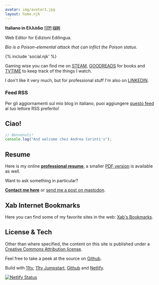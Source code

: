 ```yaml
---
avatar: img/avatar3.jpg
layout: home.njk
---
```


**Italiano in Ελλάδα 🇮🇹 🇬🇷**

Web Editor for Edizioni Edilingua.

_Bio is a Poison-elemental attack that can inflict the Poison status._</p>

{% include 'social.njk' %}

Gaming wise you can find me on <a href="https://steamcommunity.com/id/xabaras89/" target="blank" rel="me">STEAM</a>, <a href="https://www.goodreads.com/user/show/18004930-andrea-corinti" target="blank" rel="me">GOODREADS</a> for books and <a href="https://www.tvtime.com/it/user/2987728/profile" rel="me" target="blank">TVTIME</a> to keep track of the things I watch.

I don't like it very much, but for professional stuff I'm also on [LINKEDIN](https://www.linkedin.com/in/andrea-corinti/).

### Feed RSS 

Per gli aggiornamenti sul mio blog in italiano, puoi aggiungere [questo feed](/feed.xml) al tuo lettore RSS preferito!

## Ciao!

```js
// Benvenuti!
console.log("And welcome chez Andrea Corinti's");
```

## Resume 

Here is my online [**professional resume**](/resume), a smaller [PDF version](/img/Andrea-Corinti-Resume-2022.pdf) is available as well.

Want to ask something in particular? 

[**Contact me here**](/contact/) or [send me a post on mastodon](https://livellosegreto.it/@xabacadabra).

## Xab Internet Bookmarks 

Here you can find some of my favorite sites in the web: [Xab's Bookmarks](/bookmarks/).

## License & Tech

Other than where specified, the content on this site is published under a <a href="https://creativecommons.org/licenses/by/4.0/" target="blank">Creative Commons Attribution license</a>.

Feel free to take a peek at the source on <a href="https://github.com/andreacorinti/andreacorinti.com" target="blank">Github</a>.

Build with <a href="https://www.11ty.io/" target="blank">11ty</a>, <a href="https://github.com/5t3ph/11ty-netlify-jumpstart" target="blank">11ty Jumpstart</a>, <a href="https://github.com/" target="blank">Github</a> and <a href="https://www.netlify.com/" target="blank">Netlify</a>.</p>

[![Netlify Status](https://api.netlify.com/api/v1/badges/2ce83520-1a8d-4e99-b17c-84de26b48a13/deploy-status)](https://app.netlify.com/sites/andreacorinti/deploys)
